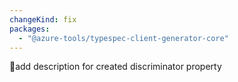 ```yaml
---
changeKind: fix
packages:
  - "@azure-tools/typespec-client-generator-core"
---
```


add description for created discriminator property